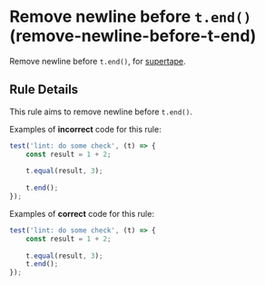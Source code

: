 # Remove newline before `t.end()` (remove-newline-before-t-end)

Remove newline before `t.end()`, for [supertape](https://github.com/coderaiser/supertape).

## Rule Details

This rule aims to remove newline before `t.end()`.

Examples of **incorrect** code for this rule:

```js
test('lint: do some check', (t) => {
    const result = 1 + 2;
    
    t.equal(result, 3);
    
    t.end();
});
```

Examples of **correct** code for this rule:

```js
test('lint: do some check', (t) => {
    const result = 1 + 2;
    
    t.equal(result, 3);
    t.end();
});
```
